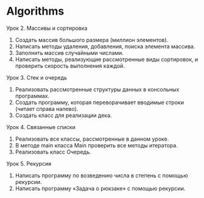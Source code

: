 # Algorithms

Урок 2. Массивы и сортировка
1. Создать массив большого размера (миллион элементов).
2. Написать методы удаления, добавления, поиска элемента массива.
3. Заполнить массив случайными числами.
4. Написать методы, реализующие рассмотренные виды сортировок, и проверить скорость выполнения каждой.

Урок 3. Стек и очередь
1. Реализовать рассмотренные структуры данных в консольных программах.
2. Создать программу, которая переворачивает вводимые строки (читает справа налево).
3. Создать класс для реализации дека.

Урок 4. Связанные списки
1. Реализовать все классы, рассмотренные в данном уроке.
2. В методе main класса Main проверить все методы итератора.
3. Реализовать класс Очередь.

Урок 5. Рекурсия
1. Написать программу по возведению числа в степень с помощью рекурсии.
2. Написать программу «Задача о рюкзаке» с помощью рекурсии.
